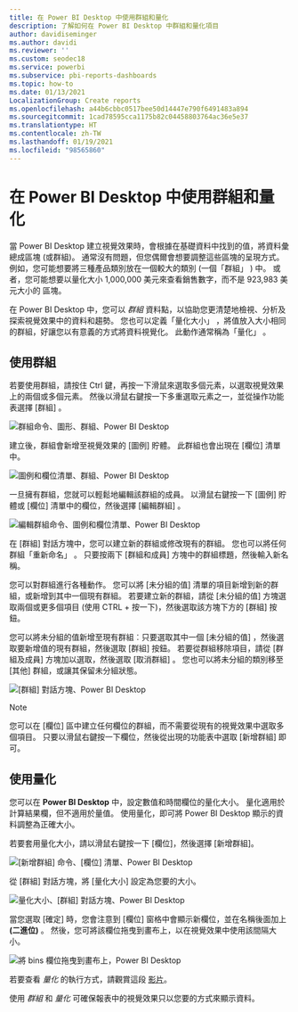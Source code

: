```yaml
---
title: 在 Power BI Desktop 中使用群組和量化
description: 了解如何在 Power BI Desktop 中群組和量化項目
author: davidiseminger
ms.author: davidi
ms.reviewer: ''
ms.custom: seodec18
ms.service: powerbi
ms.subservice: pbi-reports-dashboards
ms.topic: how-to
ms.date: 01/13/2021
LocalizationGroup: Create reports
ms.openlocfilehash: a44b6cbbc0517bee50d14447e790f6491483a894
ms.sourcegitcommit: 1cad78595cca1175b82c04458803764ac36e5e37
ms.translationtype: HT
ms.contentlocale: zh-TW
ms.lasthandoff: 01/19/2021
ms.locfileid: "98565860"
---
```

# <a name="use-grouping-and-binning-in-power-bi-desktop"></a>在 Power BI Desktop 中使用群組和量化
當 Power BI Desktop 建立視覺效果時，會根據在基礎資料中找到的值，將資料彙總成區塊 (或群組)。 通常沒有問題，但您偶爾會想要調整這些區塊的呈現方式。 例如，您可能想要將三種產品類別放在一個較大的類別 (一個「群組」  ) 中。 或者，您可能想要以量化大小 1,000,000 美元來查看銷售數字，而不是 923,983 美元大小的	區塊。

在 Power BI Desktop 中，您可以 *群組* 資料點，以協助您更清楚地檢視、分析及探索視覺效果中的資料和趨勢。 您也可以定義「量化大小」  ，將值放入大小相同的群組，好讓您以有意義的方式將資料視覺化。 此動作通常稱為「量化」  。

## <a name="using-grouping"></a>使用群組
若要使用群組，請按住 Ctrl 鍵，再按一下滑鼠來選取多個元素，以選取視覺效果上的兩個或多個元素。 然後以滑鼠右鍵按一下多重選取元素之一，並從操作功能表選擇 [群組]  。

![群組命令、圖形、群組、Power BI Desktop](media/desktop-grouping-and-binning/grouping-binning_1.png)

建立後，群組會新增至視覺效果的 [圖例]  貯體。 此群組也會出現在 [欄位]  清單中。

![圖例和欄位清單、群組、Power BI Desktop](media/desktop-grouping-and-binning/grouping-binning_2.png)

一旦擁有群組，您就可以輕鬆地編輯該群組的成員。 以滑鼠右鍵按一下 [圖例]  貯體或 [欄位]  清單中的欄位，然後選擇 [編輯群組]  。

![編輯群組命令、圖例和欄位清單、Power BI Desktop](media/desktop-grouping-and-binning/grouping-binning_3.png)

在 [群組]  對話方塊中，您可以建立新的群組或修改現有的群組。 您也可以將任何群組「重新命名」  。 只要按兩下 [群組和成員]  方塊中的群組標題，然後輸入新名稱。

您可以對群組進行各種動作。 您可以將 [未分組的值]  清單的項目新增到新的群組，或新增到其中一個現有群組。 若要建立新的群組，請從 [未分組的值]  方塊選取兩個或更多個項目 (使用 CTRL + 按一下)，然後選取該方塊下方的 [群組]  按鈕。

您可以將未分組的值新增至現有群組︰只要選取其中一個 [未分組的值]  ，然後選取要新增值的現有群組，然後選取 [群組]  按鈕。 若要從群組移除項目，請從 [群組及成員]  方塊加以選取，然後選取 [取消群組]  。 您也可以將未分組的類別移至 [其他]  群組，或讓其保留未分組狀態。

![[群組] 對話方塊、Power BI Desktop](media/desktop-grouping-and-binning/grouping-binning_4.png)

> [!NOTE]
> 您可以在 [欄位]  區中建立任何欄位的群組，而不需要從現有的視覺效果中選取多個項目。 只要以滑鼠右鍵按一下欄位，然後從出現的功能表中選取 [新增群組]  即可。

## <a name="using-binning"></a>使用量化
您可以在 **Power BI Desktop** 中，設定數值和時間欄位的量化大小。 量化適用於計算結果欄，但不適用於量值。 使用量化，即可將 Power BI Desktop 顯示的資料調整為正確大小。

若要套用量化大小，請以滑鼠右鍵按一下 [欄位]，然後選擇 [新增群組]。

![[新增群組] 命令、[欄位] 清單、Power BI Desktop](media/desktop-grouping-and-binning/grouping-binning_5.png)

從 [群組] 對話方塊，將 [量化大小] 設定為您要的大小。

![量化大小、[群組] 對話方塊、Power BI Desktop](media/desktop-grouping-and-binning/grouping-binning_6.png)

當您選取 [確定] 時，您會注意到 [欄位] 窗格中會顯示新欄位，並在名稱後面加上 **(二進位)** 。 然後，您可將該欄位拖曳到畫布上，以在視覺效果中使用該間隔大小。

![將 bins 欄位拖曳到畫布上，Power BI Desktop](media/desktop-grouping-and-binning/grouping-binning_7.png)

若要查看 *量化* 的執行方式，請觀賞這段 [影片](https://www.youtube.com/watch?v=BRvdZSfO0DY)。

使用 *群組* 和 *量化* 可確保報表中的視覺效果只以您要的方式來顯示資料。
